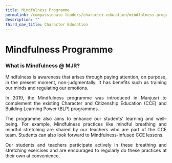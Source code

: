 ```yaml
---
title: Mindfulness Programme
permalink: /compassionate-leaders/character-education/mindfulness-programme/
description: ""
third_nav_title: Character Education
---
```

# Mindfulness Programme

### **What is Mindfulness @ MJR?**

<p style="text-align: justify;">Mindfulness is awareness that arises through paying attention, on purpose, in the present moment, non-judgmentally. It has benefits such as training our minds and regulating our emotions. </p>

<p style="text-align: justify;">In 2019, the Mindfulness programme was introduced in Manjusri to complement the existing Character and Citizenship Education (CCE) and Building Learning Power (BLP) programmes. </p>

<p style="text-align: justify;">The programme also aims to enhance our students’ learning and well–being. For example, Mindfulness practices like mindful breathing and mindful stretching are shared by our teachers who are part of the CCE team. Students can also look forward to Mindfulness-infused CCE lessons. </p>

<p style="text-align: justify;">Our students and teachers participate actively in these breathing and stretching exercises and are encouraged to regularly do these practices at their own at convenience.</p>
